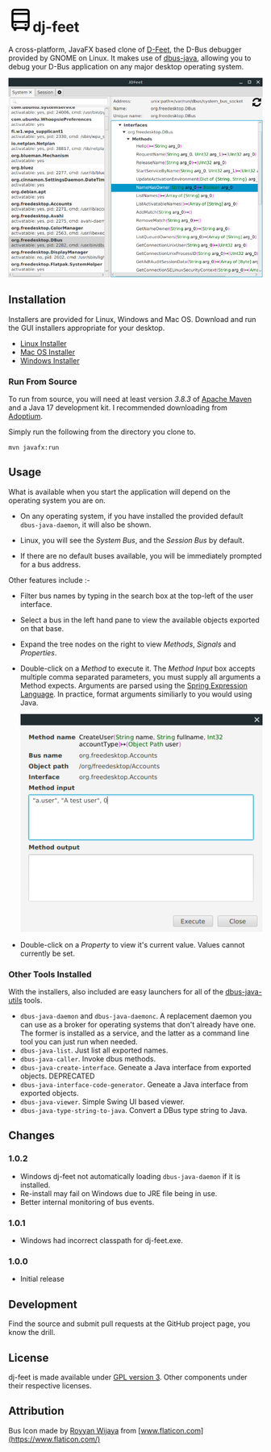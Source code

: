 # ![Bus Icon](src/main/web/bus-small.png  "Bus Icon")dj-feet  

A cross-platform, JavaFX based clone of [D-Feet](https://wiki.gnome.org/Apps/DFeet/), the D-Bus debugger provided by GNOME on Linux. It makes use of [dbus-java](https://github.com/hypfvieh/dbus-java), allowing you to debug your D-Bus application on any major desktop operating system.

![Screenshot](src/main/web/screenshot.png  "Screenshot")

## Installation

Installers are provided for Linux, Windows and Mac OS. Download and run the GUI installers appropriate for your desktop.

 * [Linux Installer](https://github.com/bithatch/dj-feet/releases/download/1.0.2/dj-feet_unix_1_0_2.sh)  
 * [Mac OS Installer](https://github.com/bithatch/dj-feet/releases/download/1.0.2/dj-feet_macos_1_0_2.dmg)  
 * [Windows Installer](https://github.com/bithatch/dj-feet/releases/download/1.0.2/dj-feet_windows-x64_1_0_2.exe)
 
### Run From Source

To run from source, you will need at least version *3.8.3* of [Apache Maven](https://maven.apache.org/) and a Java 17 development kit. I recommended downloading from [Adoptium](https://adoptium.net/).

Simply run the following from the directory you clone to.

```
mvn javafx:run
```

## Usage

What is available when you start the application will depend on the operating system you are on. 

 * On any operating system, if you have installed the provided default `dbus-java-daemon`, it will also be shown.
 
 * Linux, you will see the *System Bus*, and the *Session Bus* by default. 
 
 * If there are no default buses available, you will be immediately prompted for a bus address.

Other features include :-

 * Filter bus names by typing in the search box at the top-left of the user interface.
 
 * Select a bus in the left hand pane to view the available objects exported on that base.
 
 * Expand the tree nodes on the right to view *Methods*, *Signals* and *Properties*. 
 
 * Double-click on a *Method* to execute it. The *Method Input* box accepts multiple comma separated parameters, you must supply all arguments a Method expects. Arguments are parsed using the [Spring Expression Language](https://docs.spring.io/spring-framework/docs/3.2.x/spring-framework-reference/html/expressions.html). In practice, format arguments similiarly to you would using Java.
   
   ![Execute](src/main/web/execute.png  "Execute")
    
 * Double-click on a *Property* to view it's current value. Values cannot currently be set.

### Other Tools Installed

With the installers, also included are easy launchers for all of the [dbus-java-utils](https://github.com/hypfvieh/dbus-java/tree/master/dbus-java-utils) tools.

 * `dbus-java-daemon` and `dbus-java-daemonc`. A replacement daemon you can use as a broker for operating systems that don't already have one. The former is installed as a service, and the latter as a command line tool you can just run when needed.
 * `dbus-java-list`. Just list all exported names.
 * `dbus-java-caller`. Invoke dbus methods.          
 * `dbus-java-create-interface`. Geneate a Java interface from exported objects. DEPRECATED
 * `dbus-java-interface-code-generator`. Geneate a Java interface from exported objects.
 * `dbus-java-viewer`. Simple Swing UI based viewer.
 * `dbus-java-type-string-to-java`. Convert a DBus type string to Java.
 
 
## Changes

### 1.0.2

 * Windows dj-feet not automatically loading `dbus-java-daemon` if it is installed.
 * Re-install may fail on Windows due to JRE file being in use.
 * Better internal monitoring of bus events.

### 1.0.1

 * Windows had incorrect classpath for dj-feet.exe.

### 1.0.0

 * Initial release

## Development

Find the source and submit pull requests at the GitHub project page, you know the drill.

## License

dj-feet is made available under [GPL version 3](https://www.gnu.org/licenses/gpl-3.0.en.html). Other components under their respective licenses. 

## Attribution

Bus Icon made by [Royyan Wijaya](https://www.flaticon.com/authors/royyan-wijaya) from [www.flaticon.com](https://www.flaticon.com/)
